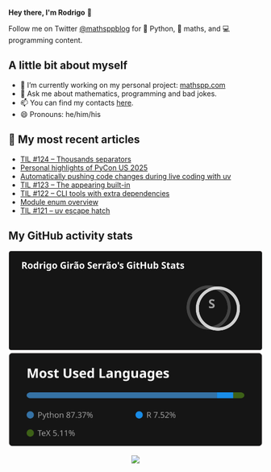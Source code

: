 **Hey there, I'm Rodrigo** 👋

Follow me on Twitter [@mathsppblog][twitter] for 🐍 Python, 🧠 maths, and 💻 programming content.


## A little bit about myself

- 🔭 I’m currently working on my personal project: [mathspp.com](https://mathspp.com)
- 💬 Ask me about mathematics, programming and bad jokes.
- 📫 You can find my contacts [here](https://mathspp.com/contact-me).
- 😄 Pronouns: he/him/his


## 📖 My most recent articles

<!-- BLOG-POST-LIST:START -->
- [TIL #124 – Thousands separators](https://mathspp.com/blog/til/thousands-separators)
- [Personal highlights of PyCon US 2025](https://mathspp.com/blog/personal-highlights-of-pycon-us-2025)
- [Automatically pushing code changes during live coding with uv](https://mathspp.com/blog/automatically-pushing-code-changes-during-live-coding-with-uv)
- [TIL #123 – The appearing built-in](https://mathspp.com/blog/til/the-appearing-builtin)
- [TIL #122 – CLI tools with extra dependencies](https://mathspp.com/blog/til/cli-tools-with-extra-dependencies)
- [Module enum overview](https://mathspp.com/blog/module-enum-overview)
- [TIL #121 – uv escape hatch](https://mathspp.com/blog/til/use-pip-directly-from-a-uv-virtual-environment)
<!-- BLOG-POST-LIST:END -->


##  My GitHub activity stats

<!-- Thanks to ofek! -->

<img src="general_stats.svg" alt="GitHub Statistics" loading="lazy">

<img src="language_stats.svg" alt="Top Languages" loading="lazy">

<p align='center'><img src='https://visitor-badge.laobi.icu/badge?page_id=RodrigoGiraoSerrao'></p>

[twitter]: https://twitter.com/mathsppblog
